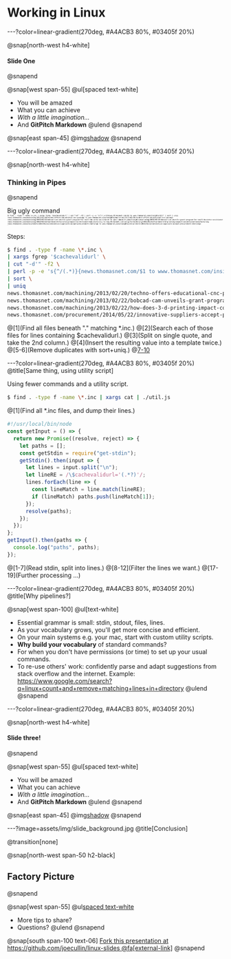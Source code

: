 # Working in Linux

---?color=linear-gradient(270deg, #A4ACB3 80%, #03405f 20%)

@snap[north-west h4-white]
#### Slide One
@snapend

@snap[west span-55]
@ul[spaced text-white]
- You will be amazed
- What you can achieve
- *With a little imagination...*
- And **GitPitch Markdown**
@ulend
@snapend

@snap[east span-45]
@img[shadow](assets/img/conference.png)
@snapend

---?color=linear-gradient(270deg, #A4ACB3 80%, #03405f 20%)

@snap[north-west h4-white]
### Thinking in Pipes
@snapend

Big ugly command
![big command](assets/img/big_command3.jpg)

Steps:
```bash
$ find . -type f -name \*.inc \
| xargs fgrep '$cachevalidurl' \
| cut "-d'" -f2 \
| perl -p -e 's{^/(.*)}{news.thomasnet.com/$1 to www.thomasnet.com/insights/$1}' \
| sort \
| uniq
news.thomasnet.com/machining/2013/02/20/techno-offers-educational-cnc-package to www.thomasnet.com/insights/machining/2013/02/20/techno-offers-educational-cnc-package
news.thomasnet.com/machining/2013/02/22/bobcad-cam-unveils-grant-program-for-small-business-assistance to www.thomasnet.com/insights/machining/2013/02/22/bobcad-cam-unveils-grant-program-for-small-business-assistance
news.thomasnet.com/machining/2013/02/22/how-does-3-d-printing-impact-conventional-manufacturing to www.thomasnet.com/insights/machining/2013/02/22/how-does-3-d-printing-impact-conventional-manufacturing
news.thomasnet.com/procurement/2014/05/22/innovative-suppliers-accept-procurement-challenge to www.thomasnet.com/insights/procurement/2014/05/22/innovative-suppliers-accept-procurement-challenge
```
@[1](Find all files beneath "." matching *.inc.)
@[2](Search each of those files for lines containing $cachevalidurl.)
@[3](Split on single quote, and take the 2nd column.)
@[4](Insert the resulting value into a template twice.)
@[5-6](Remove duplicates with sort+uniq.)
@[7-10](Result)

---?color=linear-gradient(270deg, #A4ACB3 80%, #03405f 20%)
@title[Same thing, using utility script]

Using fewer commands and a utility script.
```bash
$ find . -type f -name \*.inc | xargs cat | ./util.js
```
@[1](Find all *.inc files, and dump their lines.)
```javascript
#!/usr/local/bin/node
const getInput = () => {
  return new Promise((resolve, reject) => {
    let paths = []; 
    const getStdin = require("get-stdin");
    getStdin().then(input => {
      let lines = input.split("\n");
      let lineRE = /\$cachevalidurl='(.*?)'/;
      lines.forEach(line => {
        const lineMatch = line.match(lineRE);
        if (lineMatch) paths.push(lineMatch[1]);       
      });   
      resolve(paths);
    }); 
  });
};
getInput().then(paths => {
  console.log("paths", paths);
});
```
@[1-7](Read stdin, split into lines.)
@[8-12](Filter the lines we want.)
@[17-19](Further processing ...)


---?color=linear-gradient(270deg, #A4ACB3 80%, #03405f 20%)
@title[Why pipelines?]

@snap[west span-100]
@ul[text-white]
- Essential grammar is small: stdin, stdout, files, lines.
- As your vocabulary grows, you'll get more concise and efficient.
- On your main systems e.g. your mac, start with custom utility scripts.
- **Why build your vocabulary** of standard commands?
- For when you don't have permissions (or time) to set up your usual commands.
- To re-use others' work: confidently parse and adapt suggestions from stack overflow and the internet. Example: https://www.google.com/search?q=linux+count+and+remove+matching+lines+in+directory
@ulend
@snapend

---?color=linear-gradient(270deg, #A4ACB3 80%, #03405f 20%)

@snap[north-west h4-white]
#### Slide three!
@snapend

@snap[west span-55]
@ul[spaced text-white]
- You will be amazed
- What you can achieve
- *With a little imagination...*
- And **GitPitch Markdown**
@ulend
@snapend

@snap[east span-45]
@img[shadow](assets/img/find_cat.jpg)
@snapend



---?image=assets/img/slide_background.jpg
@title[Conclusion]

@transition[none]

@snap[north-west span-50 h2-black]
## Factory Picture
@snapend

@snap[west span-55]
@ul[spaced text-white](false)
- More tips to share?
- Questions?
@ulend
@snapend

@snap[south span-100 text-06]
[Fork this presentation at https://github.com/joecullin/linux-slides @fa[external-link]](https://github.com/joecullin/linux-slides)
@snapend
